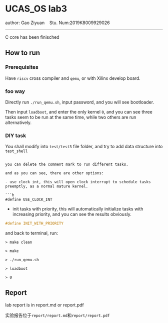 # UCAS_OS lab3

author: Gao Ziyuan   &nbsp;&nbsp;   Stu. Num:2019K8009929026

---

C core has been finisched

## How to run

### Prerequisites

Have `riscv` cross compiler and `qemu`, or with Xilinx develop board.

### foo way

Directly run `./run_qemu.sh`, input password, and you will see bootloader.

Then input `loadboot`, and enter the only kernel `0`, and you can see three tasks seem to be run at the same time, while two others are run alternatively.

### DIY task

You shall modify into `test/test3` file folder, and try to add data structure into `test_shell`

```

you can delete the comment mark to run different tasks.

and as you can see, there are other options:

- use clock int, this will open clock interrupt to schedule tasks preemptly, as a normal mature kernel.

```h
#define USE_CLOCK_INT
```

- init tasks with priority, this will automatically initialize tasks with increasing priority, and you can see the results obviously.

```h
#define INIT_WITH_PRIORITY
```

and back to terminal, run:

```
> make clean

> make

> ./run_qemu.sh

> loadboot

> 0
```
## Report

lab report is in report.md or report.pdf

实验报告位于`report/report.md`和`report/report.pdf`